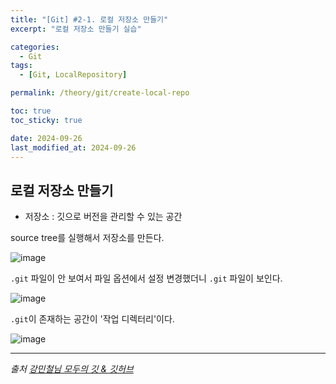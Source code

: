 ```yaml
---
title: "[Git] #2-1. 로컬 저장소 만들기"
excerpt: "로컬 저장소 만들기 실습"

categories:
  - Git
tags:
  - [Git, LocalRepository]

permalink: /theory/git/create-local-repo

toc: true
toc_sticky: true

date: 2024-09-26
last_modified_at: 2024-09-26
---
```


## 로컬 저장소 만들기

- 저장소 : 깃으로 버전을 관리할 수 있는 공간

source tree를 실행해서 저장소를 만든다.

![image](https://github.com/user-attachments/assets/08c08819-74d0-4f7e-8efb-6c9f8fd717b6)

`.git` 파일이 안 보여서 파일 옵션에서 설정 변경했더니 `.git` 파일이 보인다.

![image](https://github.com/user-attachments/assets/8c245dc3-e3cd-426d-ba60-b3b557b56a04)

`.git`이 존재하는 공간이 '작업 디렉터리'이다.

![image](https://github.com/user-attachments/assets/7a04a4c3-9836-49d2-bba2-d53b7615bfe5)

--- 

*출처*
*[강민철님 모두의 깃 & 깃허브](https://www.inflearn.com/course/%EB%AA%A8%EB%91%90%EC%9D%98-%EA%B9%83-%EA%B9%83%ED%97%88%EB%B8%8C)*